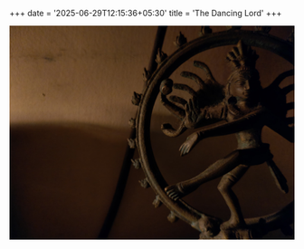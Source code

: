 +++
date = '2025-06-29T12:15:36+05:30'
title = 'The Dancing Lord'
+++

![The Dancing Lord](./featured.png)
